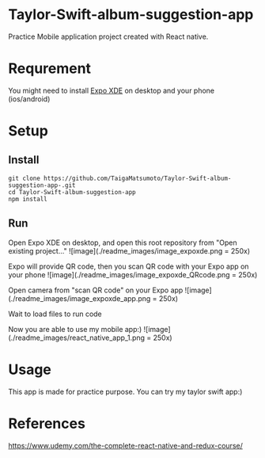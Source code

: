 # Taylor-Swift-album-suggestion-app

Practice Mobile application project created with React native.

# Requrement

You might need to install [Expo XDE](https://expo.io/) on desktop and your phone (ios/android)

# Setup

## Install

```
git clone https://github.com/TaigaMatsumoto/Taylor-Swift-album-suggestion-app-.git
cd Taylor-Swift-album-suggestion-app
npm install
```

## Run

Open Expo XDE on desktop, and open this root repository from "Open existing project..."
![image](./readme_images/image_expoxde.png = 250x)

Expo will provide QR code, then you scan QR code with your Expo app on your phone
![image](./readme_images/image_expoxde_QRcode.png = 250x)

Open camera from "scan QR code" on your Expo app
![image](./readme_images/image_expoxde_app.png = 250x)

Wait to load files to run code

Now you are able to use my mobile app:)
![image](./readme_images/react_native_app_1.png = 250x)

# Usage

This app is made for practice purpose. You can try my taylor swift app:)

# References

https://www.udemy.com/the-complete-react-native-and-redux-course/
